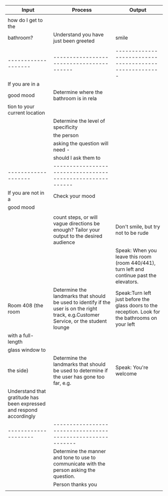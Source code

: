 
|Input              |Process                                 |Output                                               |
|-------------------|----------------------------------------|-----------------------------------------------------|
|                   |                                        |                                          |
|how do I get to the|
 bathroom?          |Understand you have just been greeted   |smile                                         
|                   |                                        |                                          |                                                                           
|-------------------|----------------------------------------|-----------------------------------------------------|                                                                                                                    
|If you are in a
| good mood         | Determine where the bathroom is in rela|                                                     |                            
|                      tion to your current location          
|                   | Determine the level of specificity     | 
|                   | the person                             |                                                     |
|                   | asking the question will need -        |
|                   | should I ask them to                   |                                                     |           
|-------------------|---------------------------------------------------------
|If you are not in a|Check your mood
 good mood          |
|                   |
|                   |count steps, or will vague directions be enough? Tailor your output to the desired audience|Don't smile, but try not to be rude
|||Speak: When you leave this room (room 440/441), turn left and continue past the elevators.                  
|Room 408 (the room | Determine the landmarks that should be used to identify if the user is on the right track, e.g.Customer Service, or the student lounge|Speak:Turn left just before the glass doors to the reception. Look for the bathrooms on your left
| with a full-length|
| glass window to   |
| the  side)        |Determine the landmarks that should be used to determine if the user has gone too far, e.g.|Speak: You're welcome
|Understand that gratitude has been expressed and respond accordingly|       
|--------------------|----------------------------------------------------------|
|                   |Determine the manner and tone to use to communicate with the person asking the question.                                                           
|                   |Person thanks you
|                   |
